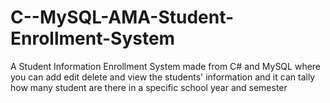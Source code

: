 # C--MySQL-AMA-Student-Enrollment-System
A Student Information Enrollment System made from C# and MySQL where you can add edit delete and view the students' information and it can tally how many student are there in a specific school year and semester
